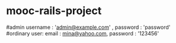 # mooc-rails-project
#admin username : 'admin@example.com' , password : 'password'
#ordinary user: email : mina@yahoo.com, password : '123456'
